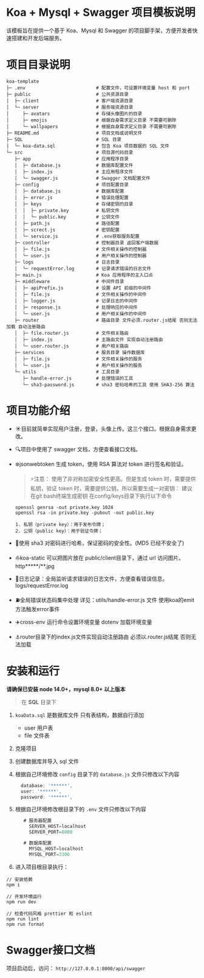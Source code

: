 # Koa + Mysql + Swagger 项目模板说明

该模板旨在提供一个基于 Koa、Mysql 和 Swagger 的项目脚手架，方便开发者快速搭建和开发后端服务。

# 项目目录说明

```
koa-template
├─ .env                          # 配置文件，可设置环境变量 host 和 port
├─ public                        # 公共资源目录
│  ├─ client                     # 客户端资源目录
│  └─ server                     # 服务端资源目录
│     ├─ avatars                 # 存储头像图片的目录
│     ├─ emojis                  # 根据自身需求定义目录 不需要可删除
│     └─ wallpapers              # 根据自身需求定义目录 不需要可删除
├─ README.md                     # 项目文档或说明文件
├─ SQL                           # SQL 目录
│  └─ koa-data.sql               # 包含 Koa 项目数据的 SQL 文件
└─ src                           # 项目源代码目录
   ├─ app                        # 应用程序目录
   │  ├─ database.js             # 数据库配置文件
   │  ├─ index.js                # 主应用程序文件
   │  └─ swagger.js              # Swagger 文档配置文件
   ├─ config                     # 项目配置目录
   │  ├─ database.js             # 数据库配置
   │  ├─ error.js                # 错误处理配置
   │  ├─ keys                    # 存储密钥的目录
   │  │  ├─ private.key          # 私钥文件
   │  │  └─ public.key           # 公钥文件
   │  ├─ path.js                 # 路径配置
   │  ├─ screct.js               # 密钥配置
   │  └─ service.js              # .env获取服务配置
   ├─ controller                 # 控制器目录 返回客户端数据
   │  ├─ file.js                 # 文件相关操作的控制器
   │  └─ user.js                 # 用户相关操作的控制器
   ├─ logs                       # 日志目录
   │  └─ requestError.log        # 记录请求错误的日志文件
   ├─ main.js                    # Koa 应用程序的主入口点
   ├─ middleware                 # 中间件目录
   │  ├─ apiPrefix.js            # 设置 API 前缀的中间件
   │  ├─ file.js                 # 文件相关操作的中间件
   │  ├─ logger.js               # 记录日志的中间件
   │  ├─ response.js             # 处理响应的中间件
   │  └─ user.js                 # 用户相关操作的中间件
   ├─ router                     # 路由目录 文件必须.router.js结尾 否则无法加载 自动注册路由
   │  ├─ file.router.js          # 文件相关路由
   │  ├─ index.js                # 主路由文件 实现自动注册路由
   │  └─ user.router.js          # 用户相关路由
   ├─ services                   # 服务目录 操作数据库
   │  ├─ file.js                 # 文件相关操作的服务
   │  └─ user.js                 # 用户相关操作的服务
   └─ utils                      # 工具目录
      ├─ handle-error.js         # 处理错误的工具
      └─ sha3-password.js        # sha3 密码哈希的工具 使用 SHA3-256 算法

```

# 项目功能介绍

- ☀️目前就简单实现用户注册，登录，头像上传。这三个接口。根据自身需求更改。
- 🔍项目中使用了 swagger 文档，方便查看接口文档。
- ❄️jsonwebtoken 生成 token，使用 RSA 算法对 token 进行签名和验证。

  > ⚡注意： 使用了非对称加密安全性更高。但是生成 token 时，需要提供私钥，验证 token 时，需要提供公钥。所以需要生成一对密钥：
  > 建议在git bash终端生成密钥
  > 在config/keys目录下执行以下命令

  ```shell
  openssl genrsa -out private.key 1024
  openssl rsa -in private.key -pubout -out public.key
  ```

      1. 私钥（private key）：用于发布令牌；
      2. 公钥（public key）：用于验证令牌；

- 🔐使用 sha3 对密码进行哈希，保证密码的安全性。(MD5 已经不安全了)
- ⛵koa-static 可以把图片放在 public/client目录下，通过 url 访问图片。http**\***/\*\*.jpg
- 📝日志记录：全局监听请求错误的日志文件，方便查看错误信息。 logs/requestError.log
- ⛽全局错误状态码集中处理 详见：utils/handle-error.js 文件 使用koa的emit方法触发error事件
- ✈️cross-env 运行命令设置环境变量 dotenv 加载环境变量
- ⚓router目录下的index.js文件实现自动注册路由 必须以.router.js结尾 否则无法加载

# 安装和运行

**请确保已安装 node 14.0+，mysql 8.0+ 以上版本**

> 在 **SQL** 目录下

1. `koaData.sql` 是数据库文件 只有表结构，数据自行添加

   - user 用户表
   - file 文件表

1. 克隆项目
1. 创建数据库并导入 sql 文件
1. 根据自己环境修改 `config` 目录下的 `database.js` 文件只修改以下内容
   ```js
     database: '******',
     user: '******',
     password: '******',
   ```
1. 根据自己环境修改根目录下的 `.env` 文件只修改以下内容

   ```js
      # 服务器配置
        SERVER_HOST=localhost
        SERVER_PORT=8000

      # 数据库配置
        MYSQL_HOST=localhost
        MYSQL_PORT=3306
   ```

1. 进入项目根目录执行：

```shell
// 安装依赖
npm i

// 开发环境运行
npm run dev

// 检查代码风格 prettier 和 eslint
npm run lint
npm run format
```

# Swagger接口文档

项目启动后，访问：
`http://127.0.0.1:8000/api/swagger`
